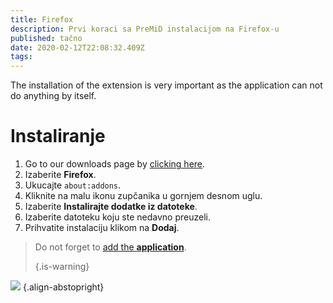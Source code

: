 ```yaml
---
title: Firefox
description: Prvi koraci sa PreMiD instalacijom na Firefox-u
published: tačno
date: 2020-02-12T22:08:32.409Z
tags:
---
```


The installation of the extension is very important as the application can not do anything by itself.

# Instaliranje
1. Go to our downloads page by [clicking here](https://premid.app/downloads).
2. Izaberite **Firefox**.
3. Ukucajte `about:addons`.
4. Kliknite na malu ikonu zupčanika u gornjem desnom uglu.
5. Izaberite **Instalirajte dodatke iz datoteke**.
6. Izaberite datoteku koju ste nedavno preuzeli.
7. Prihvatite instalaciju klikom na **Dodaj**.

> Do not forget to [add the **application**](/install). 
> 
> {.is-warning}

![](https://img.icons8.com/color/2x/firefox.png) {.align-abstopright}